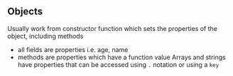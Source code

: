 ## Objects
Usually work from constructor function which sets the properties of the object, including methods
  - all fields are properties i.e. age, name
  - methods are properties which have a function value
Arrays and strings have properties that can be accessed using `.` notation or using a `key`

